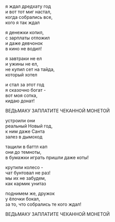 я ждал дредхату год  
и вот тот миг настал,  
когда собрались все,  
кого я так ждал    

я денежки копил,   
с зарплаты отложил  
и даже девчонок   
в кино не водил!  

я завтраки не ел   
и ужины не ел,  
не купил сет на тайда,   
который хотел   

и стал за этот год  
я сказочно богат -   
вот моя сотка,  
кидаю донат!  

ВЕДЬМАКУ ЗАПЛАТИТЕ ЧЕКАННОЙ МОНЕТОЙ  

устроили они  
реальный Новый год,   
к ним даже Санта   
залез в дымоход  

тащили в баттл кап   
они до темноты,   
в бумажки играть
пришли даже коты!  

крутили колесо -   
чат бунтовал не раз!  
мы их не забудем,  
как кармик унитаз  

поднимем же, дружок   
у ёлочки бокал,    
за то, что собрались 
те кого ждал!  

ВЕДЬМАКУ ЗАПЛАТИТЕ ЧЕКАННОЙ МОНЕТОЙ  
